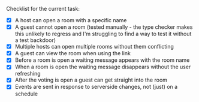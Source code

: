 Checklist for the current task:

- [x] A host can open a room with a specific name
- [x] A guest cannot open a room (tested manually - the type checker makes this
      unlikely to regress and I'm struggling to find a way to test it without a
      test backdoor)
- [x] Multiple hosts can open multiple rooms without them conflicting
- [x] A guest can view the room when using the link
- [x] Before a room is open a waiting message appears with the room name
- [x] When a room is open the waiting message disappears without the user
      refreshing
- [x] After the voting is open a guest can get straight into the room
- [x] Events are sent in response to serverside changes, not (just) on a
      schedule
